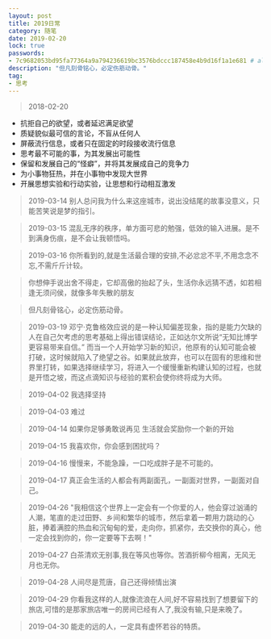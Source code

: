 ```yaml
---
layout: post
title: 2019日常
category: 随笔
date: 2019-02-20
lock: true
passwords: 
- 7c9682053bd95fa77364a9a794236619bc3576bdccc187458e4b9d16f1a1e681 # alshin
description: "但凡刻骨铭心，必定伤筋动骨。"
tag: 
- 思考
---
```


> 2018-02-20 
- 抗拒自己的欲望，或者延迟满足欲望
- 质疑貌似最可信的言论，不盲从任何人
- 屏蔽流行信息，或者只在固定的时段接收流行信息
- 思考最不可能的事，为其发展出可能性
- 保留和发展自己的“怪癖”，并将其发展成自己的竞争力
- 为小事物狂热，并在小事物中发现大世界
- 开展思想实验和行动实验，让思想和行动相互激发

> 2019-03-14
别人总问我为什么来这座城市，说出没结尾的故事没意义，只能苦笑说是梦的指引。

> 2019-03-15
混乱无序的秩序，单方面可悲的勉强，低效的输入进展。是不到满身伤痕，是不会让我顿悟吗。

> 2019-03-16
> 你所看到的,就是生活最合理的安排,不必忿忿不平,不用念念不忘,不需斤斤计较。

> 你想伸手说出舍不得走，它却高傲的抬起了头，生活你永远猜不透，如若相逢无须问侯，就像多年失散的朋友

> 但凡刻骨铭心，必定伤筋动骨。


> 2019-03-19
邓宁·克鲁格效应说的是一种认知偏差现象，指的是能力欠缺的人在自己欠考虑的思考基础上得出错误结论，正如达尔文所说“无知比博学更容易带来自信。” 而当一个人开始学习新的知识，他原有的认知可能会被打破，这时候就陷入了绝望之谷。如果就此放弃，也可以在固有的思维和世界里打转，如果选择继续学习，将进入一个缓慢重新构建认知的过程，也就是开悟之坡，而这点滴知识与经验的累积会使你终将成为大师。

> 2019-04-02
我选择坚持

> 2019-04-03
难过

> 2019-04-14
如果你足够勇敢说再见 生活就会奖励你一个新的开始

> 2019-04-15
我喜欢你，你会感到困扰吗？

> 2019-04-16
慢慢来，不能急躁，一口吃成胖子是不可能的。

> 2019-04-17
> 真正会生活的人都会有两副面孔，一副面对世界，一副面对自己。

> 2019-04-26
"我相信这个世界上一定会有一个你爱的人，他会穿过汹涌的人潮，笔直的走过田野、乡间和繁华的城市，然后拿着一颗用力跳动的心脏，捧着满腔的热血和沉甸甸的爱，走向你，抓紧你，去交换你的真心，他一定会找到你的，你一定要等下去啊！"

> 2019-04-27
白茶清欢无别事,我在等风也等你。苦酒折柳今相离，无风无月也无你。

> 2019-04-28
人间尽是荒唐，自己还得倾情出演

> 2019-04-29
你看我这样的人,就像流浪在人间,好不容易找到了想要留下的旅店,可惜的是那家旅店唯一的房间已经有人了,我没有输,只是来晚了。

> 2019-04-30
能走的远的人，一定具有虚怀若谷的特质。